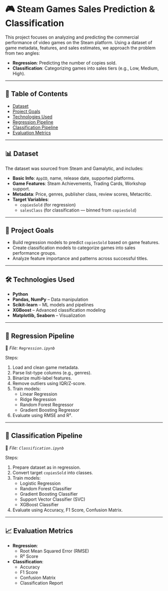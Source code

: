 # 🎮 Steam Games Sales Prediction & Classification

This project focuses on analyzing and predicting the commercial performance of video games on the Steam platform. Using a dataset of game metadata, features, and sales estimates, we approach the problem from two angles:

- **Regression**: Predicting the number of copies sold.
- **Classification**: Categorizing games into sales tiers (e.g., Low, Medium, High).

---

## 📁 Table of Contents

- [Dataset](#dataset)
- [Project Goals](#project-goals)
- [Technologies Used](#technologies-used)
- [Regression Pipeline](#regression-pipeline)
- [Classification Pipeline](#classification-pipeline)
- [Evaluation Metrics](#evaluation-metrics)
---

## 📊 Dataset

The dataset was sourced from Steam and Gamalytic, and includes:

- **Basic Info**: `AppID`, name, release date, supported platforms.
- **Game Features**: Steam Achievements, Trading Cards, Workshop support.
- **Metadata**: Price, genres, publisher class, review scores, Metacritic.
- **Target Variables**:
  - `copiesSold` (for regression)
  - `salesClass` (for classification — binned from `copiesSold`)

---

## 🧠 Project Goals

- Build regression models to predict `copiesSold` based on game features.
- Create classification models to categorize games into sales performance groups.
- Analyze feature importance and patterns across successful titles.

---

## 🛠 Technologies Used

- **Python**
- **Pandas, NumPy** – Data manipulation
- **Scikit-learn** – ML models and pipelines
- **XGBoost** – Advanced classification modeling
- **Matplotlib, Seaborn** – Visualization
---

## 🔁 Regression Pipeline

📍 _File: `Regression.ipynb`_

Steps:
1. Load and clean game metadata.
2. Parse list-type columns (e.g., genres).
3. Binarize multi-label features.
4. Remove outliers using IQR/Z-score.
5. Train models:
   - Linear Regression
   - Ridge Regression
   - Random Forest Regressor
   - Gradient Boosting Regressor
6. Evaluate using RMSE and R².

---

## 🧮 Classification Pipeline

📍 _File: `Classification.ipynb`_

Steps:
1. Prepare dataset as in regression.
2. Convert target `copiesSold` into classes.
3. Train models:
   - Logistic Regression
   - Random Forest Classifier
   - Gradient Boosting Classifier
   - Support Vector Classifier (SVC)
   - XGBoost Classifier
4. Evaluate using Accuracy, F1 Score, Confusion Matrix.

---

## 📈 Evaluation Metrics

- **Regression**: 
  - Root Mean Squared Error (RMSE)
  - R² Score
- **Classification**:
  - Accuracy
  - F1 Score
  - Confusion Matrix
  - Classification Report


